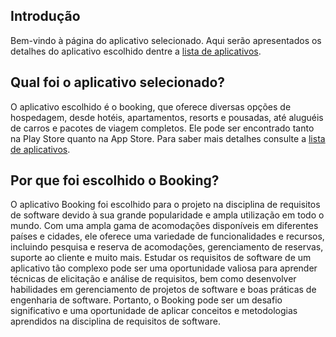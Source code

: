 ## Introdução

Bem-vindo à página do aplicativo selecionado. Aqui serão apresentados os detalhes do aplicativo escolhido dentre a [lista de aplicativos](aplicativosAnalisados.md).

## Qual foi o aplicativo selecionado?

O aplicativo escolhido é o booking, que oferece diversas opções de hospedagem, desde hotéis, apartamentos, resorts e pousadas, até aluguéis de carros e pacotes de viagem completos. Ele pode ser encontrado tanto na Play Store quanto na App Store. Para saber mais detalhes consulte a [lista de aplicativos](aplicativosAnalisados).

## Por que foi escolhido o Booking?

O aplicativo Booking foi escolhido para o projeto na disciplina de requisitos de software devido à sua grande popularidade e ampla utilização em todo o mundo. Com uma ampla gama de acomodações disponíveis em diferentes países e cidades, ele oferece uma variedade de funcionalidades e recursos, incluindo pesquisa e reserva de acomodações, gerenciamento de reservas, suporte ao cliente e muito mais. Estudar os requisitos de software de um aplicativo tão complexo pode ser uma oportunidade valiosa para aprender técnicas de elicitação e análise de requisitos, bem como desenvolver habilidades em gerenciamento de projetos de software e boas práticas de engenharia de software. Portanto, o Booking pode ser um desafio significativo e uma oportunidade de aplicar conceitos e metodologias aprendidos na disciplina de requisitos de software.

